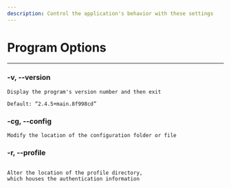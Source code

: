 ```yaml
---
description: Control the application's behavior with these settings
---
```


# Program Options

***

###

### -v, --version

```
Display the program's version number and then exit
```

```
Default: “2.4.5+main.8f998cd”
```



### -cg, --config

```
Modify the location of the configuration folder or file
```



### -r, --profile

```

Alter the location of the profile directory, 
which houses the authentication information
```
